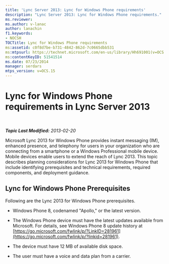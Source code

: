 ```yaml
---
title: 'Lync Server 2013: Lync for Windows Phone requirements'
description: "Lync Server 2013: Lync for Windows Phone requirements."
ms.reviewer: 
ms.author: v-lanac
author: lanachin
f1.keywords:
- NOCSH
TOCTitle: Lync for Windows Phone requirements
ms:assetid: c0f8d7be-b731-4842-862d-7c0665dbb531
ms:mtpsurl: https://technet.microsoft.com/en-us/library/Hh691001(v=OCS.15)
ms:contentKeyID: 51541514
ms.date: 07/23/2014
manager: serdars
mtps_version: v=OCS.15
---
```


# Lync for Windows Phone requirements in Lync Server 2013

<div data-xmlns="http://www.w3.org/1999/xhtml">

<div class="topic" data-xmlns="http://www.w3.org/1999/xhtml" data-msxsl="urn:schemas-microsoft-com:xslt" data-cs="https://msdn.microsoft.com/">

<div data-asp="https://msdn2.microsoft.com/asp">



</div>

<div id="mainSection">

<div id="mainBody">

<span> </span>

_**Topic Last Modified:** 2013-02-20_

Microsoft Lync 2013 for Windows Phone provides instant messaging (IM), enhanced presence, and telephony for users in your organization who are connecting from a smartphone or a Windows Professional mobile device. Mobile devices enable users to extend the reach of Lync 2013. This topic describes planning considerations for Lync 2013 for Windows Phone that include identifying prerequisites and technical requirements, required components, and deployment guidance.

<div>

## Lync for Windows Phone Prerequisites

Following are the Lync 2013 for Windows Phone prerequisites.

  - Windows Phone 8, codenamed "Apollo," or the latest version.

  - The Windows Phone device must have the latest updates available from Microsoft. For details, see Windows Phone 8 update history at [https://go.microsoft.com/fwlink/p/?LinkID=281961](https://go.microsoft.com/fwlink/p/?linkid=281961).

  - The device must have 12 MB of available disk space.

  - The user must have a voice and data plan from a carrier.

</div>

</div>

<span> </span>

</div>

</div>

</div>

